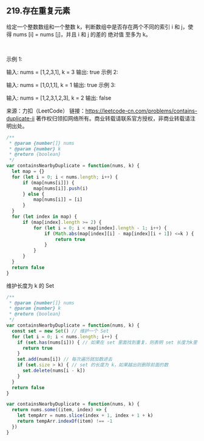 ## 219.存在重复元素

给定一个整数数组和一个整数 k，判断数组中是否存在两个不同的索引 i 和 j，使得 nums [i] = nums [j]，并且 i 和 j 的差的 绝对值 至多为 k。

 

示例 1:

输入: nums = [1,2,3,1], k = 3
输出: true
示例 2:

输入: nums = [1,0,1,1], k = 1
输出: true
示例 3:

输入: nums = [1,2,3,1,2,3], k = 2
输出: false


来源：力扣（LeetCode）
链接：https://leetcode-cn.com/problems/contains-duplicate-ii
著作权归领扣网络所有。商业转载请联系官方授权，非商业转载请注明出处。

```js
/**
 * @param {number[]} nums
 * @param {number} k
 * @return {boolean}
 */
var containsNearbyDuplicate = function(nums, k) {
  let map = {}
  for (let i = 0; i < nums.length; i++) {
      if (map[nums[i]]) {
          map[nums[i]].push(i)
      } else {
          map[nums[i]] = [i]
      }
  }
  for (let index in map) {
      if (map[index].length >= 2) {
          for (let i = 0; i < map[index].length - 1; i++) {
              if (Math.abs(map[index][i] - map[index][i + 1]) <=k ) {
                  return true
              }
          }
      }
  }
  return false
}
```

维护长度为 k 的 Set
```js
/**
 * @param {number[]} nums
 * @param {number} k
 * @return {boolean}
 */
var containsNearbyDuplicate = function(nums, k) {
  const set = new Set() // 维护一个 Set
  for (let i = 0; i < nums.length; i++) {
    if (set.has(nums[i])) { // 如果在 set 里面找到重复，则表明 set 长度为k里面，存在 k 重复的
      return true
    }
    set.add(nums[i]) // 每次遍历就加数进去
    if (set.size > k) { // set 的长度为 k，如果越出则删除前面的数
      set.delete(nums[i - k])
    }
  }
  return false
}
```

```js
var containsNearbyDuplicate = function(nums, k) {
  return nums.some((item, index) => {
    let tempArr = nums.slice(index + 1, index + 1 + k)
    return tempArr.indexOf(item) !== -1
  })
}
```